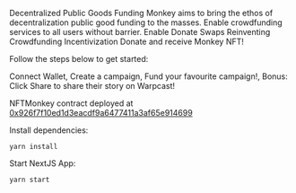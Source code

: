 Decentralized Public Goods Funding Monkey aims to bring the ethos of decentralization public good funding to the masses. Enable crowdfunding services to all users without barrier. Enable Donate Swaps Reinventing Crowdfunding Incentivization Donate and receive Monkey NFT!

Follow the steps below to get started:

Connect Wallet, Create a campaign, Fund your favourite campaign!, Bonus: Click Share to share their story on Warpcast!

NFTMonkey contract deployed at [0x926f7f10ed1d3eacdf9a6477411a3af65e914699](https://sepolia.scrollscan.com/address/0x926f7f10ed1d3eacdf9a6477411a3af65e914699)


Install dependencies:

``yarn install``

Start NextJS App:

``yarn start``
